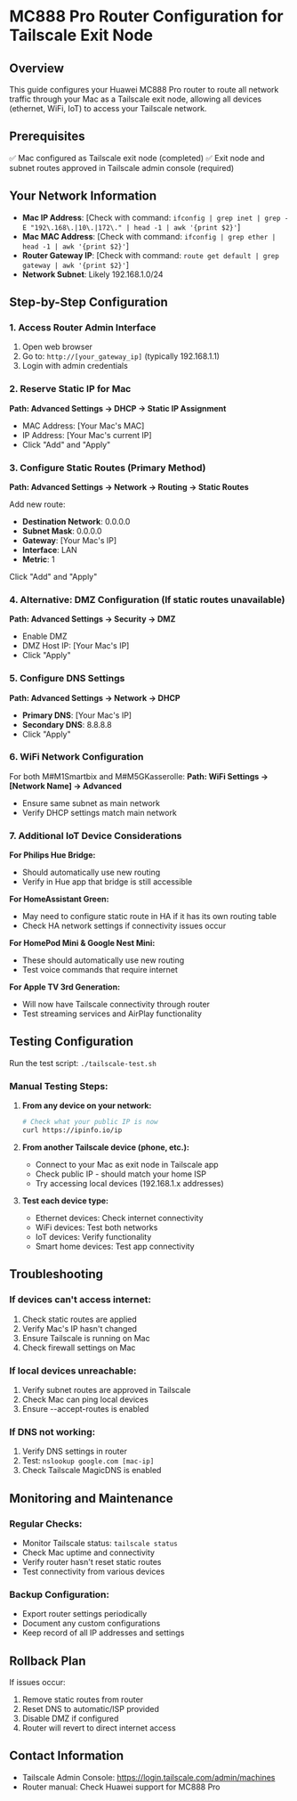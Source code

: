 # MC888 Pro Router Configuration for Tailscale Exit Node

## Overview
This guide configures your Huawei MC888 Pro router to route all network traffic through your Mac as a Tailscale exit node, allowing all devices (ethernet, WiFi, IoT) to access your Tailscale network.

## Prerequisites
✅ Mac configured as Tailscale exit node (completed)
✅ Exit node and subnet routes approved in Tailscale admin console (required)

## Your Network Information
- **Mac IP Address**: [Check with command: `ifconfig | grep inet | grep -E "192\.168\.|10\.|172\." | head -1 | awk '{print $2}'`]
- **Mac MAC Address**: [Check with command: `ifconfig | grep ether | head -1 | awk '{print $2}'`]
- **Router Gateway IP**: [Check with command: `route get default | grep gateway | awk '{print $2}'`]
- **Network Subnet**: Likely 192.168.1.0/24

## Step-by-Step Configuration

### 1. Access Router Admin Interface
1. Open web browser
2. Go to: `http://[your_gateway_ip]` (typically 192.168.1.1)
3. Login with admin credentials

### 2. Reserve Static IP for Mac
**Path: Advanced Settings → DHCP → Static IP Assignment**
- MAC Address: [Your Mac's MAC]
- IP Address: [Your Mac's current IP]
- Click "Add" and "Apply"

### 3. Configure Static Routes (Primary Method)
**Path: Advanced Settings → Network → Routing → Static Routes**

Add new route:
- **Destination Network**: 0.0.0.0
- **Subnet Mask**: 0.0.0.0
- **Gateway**: [Your Mac's IP]
- **Interface**: LAN
- **Metric**: 1

Click "Add" and "Apply"

### 4. Alternative: DMZ Configuration (If static routes unavailable)
**Path: Advanced Settings → Security → DMZ**
- Enable DMZ
- DMZ Host IP: [Your Mac's IP]
- Click "Apply"

### 5. Configure DNS Settings
**Path: Advanced Settings → Network → DHCP**
- **Primary DNS**: [Your Mac's IP]
- **Secondary DNS**: 8.8.8.8
- Click "Apply"

### 6. WiFi Network Configuration
For both M#M1Smartbix and M#M5GKasserolle:
**Path: WiFi Settings → [Network Name] → Advanced**
- Ensure same subnet as main network
- Verify DHCP settings match main network

### 7. Additional IoT Device Considerations

**For Philips Hue Bridge:**
- Should automatically use new routing
- Verify in Hue app that bridge is still accessible

**For HomeAssistant Green:**
- May need to configure static route in HA if it has its own routing table
- Check HA network settings if connectivity issues occur

**For HomePod Mini & Google Nest Mini:**
- These should automatically use new routing
- Test voice commands that require internet

**For Apple TV 3rd Generation:**
- Will now have Tailscale connectivity through router
- Test streaming services and AirPlay functionality

## Testing Configuration

Run the test script: `./tailscale-test.sh`

### Manual Testing Steps:
1. **From any device on your network:**
   ```bash
   # Check what your public IP is now
   curl https://ipinfo.io/ip
   ```

2. **From another Tailscale device (phone, etc.):**
   - Connect to your Mac as exit node in Tailscale app
   - Check public IP - should match your home ISP
   - Try accessing local devices (192.168.1.x addresses)

3. **Test each device type:**
   - Ethernet devices: Check internet connectivity
   - WiFi devices: Test both networks
   - IoT devices: Verify functionality
   - Smart home devices: Test app connectivity

## Troubleshooting

### If devices can't access internet:
1. Check static routes are applied
2. Verify Mac's IP hasn't changed
3. Ensure Tailscale is running on Mac
4. Check firewall settings on Mac

### If local devices unreachable:
1. Verify subnet routes are approved in Tailscale
2. Check Mac can ping local devices
3. Ensure --accept-routes is enabled

### If DNS not working:
1. Verify DNS settings in router
2. Test: `nslookup google.com [mac-ip]`
3. Check Tailscale MagicDNS is enabled

## Monitoring and Maintenance

### Regular Checks:
- Monitor Tailscale status: `tailscale status`
- Check Mac uptime and connectivity
- Verify router hasn't reset static routes
- Test connectivity from various devices

### Backup Configuration:
- Export router settings periodically
- Document any custom configurations
- Keep record of all IP addresses and settings

## Rollback Plan
If issues occur:
1. Remove static routes from router
2. Reset DNS to automatic/ISP provided
3. Disable DMZ if configured
4. Router will revert to direct internet access

## Contact Information
- Tailscale Admin Console: https://login.tailscale.com/admin/machines
- Router manual: Check Huawei support for MC888 Pro